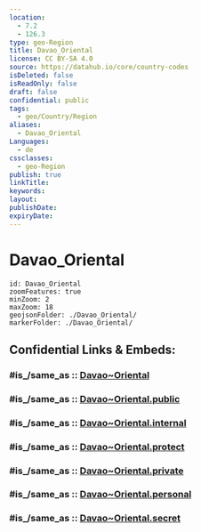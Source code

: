```yaml
---
location:
  - 7.2
  - 126.3
type: geo-Region
title: Davao_Oriental
license: CC BY-SA 4.0
source: https://datahub.io/core/country-codes
isDeleted: false
isReadOnly: false
draft: false
confidential: public
tags:
  - geo/Country/Region
aliases:
  - Davao_Oriental
Languages:
  - de
cssclasses:
  - geo-Region
publish: true
linkTitle:
keywords:
layout:
publishDate:
expiryDate:
---
```


# Davao_Oriental

```leaflet
id: Davao_Oriental
zoomFeatures: true 
minZoom: 2 
maxZoom: 18
geojsonFolder: ./Davao_Oriental/
markerFolder: ./Davao_Oriental/
```


## Confidential Links & Embeds: 

### #is_/same_as :: [Davao~Oriental](/_Standards/Earth/Continent/Asia/Asia~South~East/Malay_Archipelago/Philippines/Regions~Philippines/Davao~Oriental.md) 

### #is_/same_as :: [Davao~Oriental.public](/_public/Earth/Continent/Asia/Asia~South~East/Malay_Archipelago/Philippines/Regions~Philippines/Davao~Oriental.public.md) 

### #is_/same_as :: [Davao~Oriental.internal](/_internal/Earth/Continent/Asia/Asia~South~East/Malay_Archipelago/Philippines/Regions~Philippines/Davao~Oriental.internal.md) 

### #is_/same_as :: [Davao~Oriental.protect](/_protect/Earth/Continent/Asia/Asia~South~East/Malay_Archipelago/Philippines/Regions~Philippines/Davao~Oriental.protect.md) 

### #is_/same_as :: [Davao~Oriental.private](/_private/Earth/Continent/Asia/Asia~South~East/Malay_Archipelago/Philippines/Regions~Philippines/Davao~Oriental.private.md) 

### #is_/same_as :: [Davao~Oriental.personal](/_personal/Earth/Continent/Asia/Asia~South~East/Malay_Archipelago/Philippines/Regions~Philippines/Davao~Oriental.personal.md) 

### #is_/same_as :: [Davao~Oriental.secret](/_secret/Earth/Continent/Asia/Asia~South~East/Malay_Archipelago/Philippines/Regions~Philippines/Davao~Oriental.secret.md)

